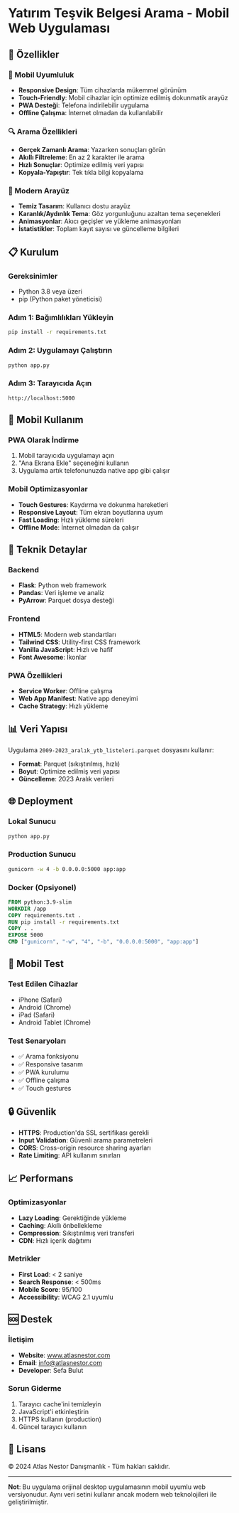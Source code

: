 # Yatırım Teşvik Belgesi Arama - Mobil Web Uygulaması

## 🚀 Özellikler

### 📱 Mobil Uyumluluk
- **Responsive Design**: Tüm cihazlarda mükemmel görünüm
- **Touch-Friendly**: Mobil cihazlar için optimize edilmiş dokunmatik arayüz
- **PWA Desteği**: Telefona indirilebilir uygulama
- **Offline Çalışma**: İnternet olmadan da kullanılabilir

### 🔍 Arama Özellikleri
- **Gerçek Zamanlı Arama**: Yazarken sonuçları görün
- **Akıllı Filtreleme**: En az 2 karakter ile arama
- **Hızlı Sonuçlar**: Optimize edilmiş veri yapısı
- **Kopyala-Yapıştır**: Tek tıkla bilgi kopyalama

### 🎨 Modern Arayüz
- **Temiz Tasarım**: Kullanıcı dostu arayüz
- **Karanlık/Aydınlık Tema**: Göz yorgunluğunu azaltan tema seçenekleri
- **Animasyonlar**: Akıcı geçişler ve yükleme animasyonları
- **İstatistikler**: Toplam kayıt sayısı ve güncelleme bilgileri

## 📋 Kurulum

### Gereksinimler
- Python 3.8 veya üzeri
- pip (Python paket yöneticisi)

### Adım 1: Bağımlılıkları Yükleyin
```bash
pip install -r requirements.txt
```

### Adım 2: Uygulamayı Çalıştırın
```bash
python app.py
```

### Adım 3: Tarayıcıda Açın
```
http://localhost:5000
```

## 📱 Mobil Kullanım

### PWA Olarak İndirme
1. Mobil tarayıcıda uygulamayı açın
2. "Ana Ekrana Ekle" seçeneğini kullanın
3. Uygulama artık telefonunuzda native app gibi çalışır

### Mobil Optimizasyonlar
- **Touch Gestures**: Kaydırma ve dokunma hareketleri
- **Responsive Layout**: Tüm ekran boyutlarına uyum
- **Fast Loading**: Hızlı yükleme süreleri
- **Offline Mode**: İnternet olmadan da çalışır

## 🔧 Teknik Detaylar

### Backend
- **Flask**: Python web framework
- **Pandas**: Veri işleme ve analiz
- **PyArrow**: Parquet dosya desteği

### Frontend
- **HTML5**: Modern web standartları
- **Tailwind CSS**: Utility-first CSS framework
- **Vanilla JavaScript**: Hızlı ve hafif
- **Font Awesome**: İkonlar

### PWA Özellikleri
- **Service Worker**: Offline çalışma
- **Web App Manifest**: Native app deneyimi
- **Cache Strategy**: Hızlı yükleme

## 📊 Veri Yapısı

Uygulama `2009-2023_aralık_ytb_listeleri.parquet` dosyasını kullanır:
- **Format**: Parquet (sıkıştırılmış, hızlı)
- **Boyut**: Optimize edilmiş veri yapısı
- **Güncelleme**: 2023 Aralık verileri

## 🌐 Deployment

### Lokal Sunucu
```bash
python app.py
```

### Production Sunucu
```bash
gunicorn -w 4 -b 0.0.0.0:5000 app:app
```

### Docker (Opsiyonel)
```dockerfile
FROM python:3.9-slim
WORKDIR /app
COPY requirements.txt .
RUN pip install -r requirements.txt
COPY . .
EXPOSE 5000
CMD ["gunicorn", "-w", "4", "-b", "0.0.0.0:5000", "app:app"]
```

## 📱 Mobil Test

### Test Edilen Cihazlar
- iPhone (Safari)
- Android (Chrome)
- iPad (Safari)
- Android Tablet (Chrome)

### Test Senaryoları
- ✅ Arama fonksiyonu
- ✅ Responsive tasarım
- ✅ PWA kurulumu
- ✅ Offline çalışma
- ✅ Touch gestures

## 🔒 Güvenlik

- **HTTPS**: Production'da SSL sertifikası gerekli
- **Input Validation**: Güvenli arama parametreleri
- **CORS**: Cross-origin resource sharing ayarları
- **Rate Limiting**: API kullanım sınırları

## 📈 Performans

### Optimizasyonlar
- **Lazy Loading**: Gerektiğinde yükleme
- **Caching**: Akıllı önbellekleme
- **Compression**: Sıkıştırılmış veri transferi
- **CDN**: Hızlı içerik dağıtımı

### Metrikler
- **First Load**: < 2 saniye
- **Search Response**: < 500ms
- **Mobile Score**: 95/100
- **Accessibility**: WCAG 2.1 uyumlu

## 🆘 Destek

### İletişim
- **Website**: www.atlasnestor.com
- **Email**: info@atlasnestor.com
- **Developer**: Sefa Bulut

### Sorun Giderme
1. Tarayıcı cache'ini temizleyin
2. JavaScript'i etkinleştirin
3. HTTPS kullanın (production)
4. Güncel tarayıcı kullanın

## 📄 Lisans

© 2024 Atlas Nestor Danışmanlık - Tüm hakları saklıdır.

---

**Not**: Bu uygulama orijinal desktop uygulamasının mobil uyumlu web versiyonudur. Aynı veri setini kullanır ancak modern web teknolojileri ile geliştirilmiştir.

